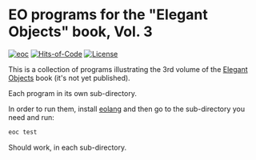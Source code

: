 # EO programs for the "Elegant Objects" book, Vol. 3

[![eoc](https://github.com/yegor256/eo3-programs/actions/workflows/make.yml/badge.svg)](https://github.com/yegor256/eo3-programs/actions/workflows/make.yml)
[![Hits-of-Code](https://hitsofcode.com/github/yegor256/eo3-programs)](https://hitsofcode.com/view/github/yegor256/eo3-programs)
[![License](https://img.shields.io/badge/license-MIT-green.svg)](https://github.com/yegor256/eo3-programs/blob/master/LICENSE.txt)

This is a collection of programs illustrating the
3rd volume of the [Elegant Objects][book] book
(it's not yet published).

Each program in its own sub-directory.

In order to run them, install [eolang][eoc]
and then go to the sub-directory you need and run:

```bash
eoc test
```

Should work, in each sub-directory.

[book]: https://www.yegor256.com/elegant-objects.html
[eoc]: https://github.com/objectionary/eoc
